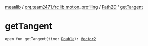 [meanlib](../../index.md) / [org.team2471.frc.lib.motion_profiling](../index.md) / [Path2D](index.md) / [getTangent](./get-tangent.md)

# getTangent

`open fun getTangent(time: `[`Double`](https://kotlinlang.org/api/latest/jvm/stdlib/kotlin/-double/index.html)`): `[`Vector2`](../../org.team2471.frc.lib.math/-vector2/index.md)
